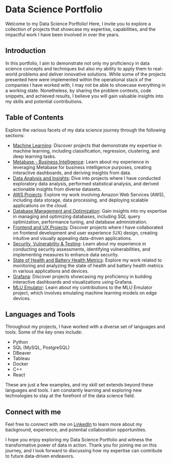 # Data Science Portfolio

Welcome to my Data Science Portfolio! Here, I invite you to explore a collection of projects that showcase my expertise, capabilities, and the impactful work I have been involved in over the years.

## Introduction

In this portfolio, I aim to demonstrate not only my proficiency in data science concepts and techniques but also my ability to apply them to real-world problems and deliver innovative solutions. While some of the projects presented here were implemented within the operational stack of the companies I have worked with, I may not be able to showcase everything in a working state. Nonetheless, by sharing the problem contexts, code snippets, and achieved results, I believe you will gain valuable insights into my skills and potential contributions.

## Table of Contents

Explore the various facets of my data science journey through the following sections:

- [Machine Learning](./machine-learning): Discover projects that demonstrate my expertise in machine learning, including classification, regression, clustering, and deep learning tasks.
- [Metabase - Business Intelligence](./business-intelligence): Learn about my experience in leveraging Metabase for business intelligence purposes, creating interactive dashboards, and deriving insights from data.
- [Data Analysis and Insights](./data-analysis-and-insights): Dive into projects where I have conducted exploratory data analysis, performed statistical analysis, and derived actionable insights from diverse datasets.
- [AWS Projects](./aws): Explore my work involving Amazon Web Services (AWS), including data storage, data processing, and deploying scalable applications on the cloud.
- [Database Management and Optimization](./database-management): Gain insights into my expertise in managing and optimizing databases, including SQL query optimization, performance tuning, and database administration.
- [Frontend and UX Projects](./frontend-ux): Discover projects where I have collaborated on frontend development and user experience (UX) design, creating intuitive and visually appealing data-driven applications.
- [Security, Vulnerability & Testing](./security-vulnerability-testing): Learn about my experience in conducting security assessments, identifying vulnerabilities, and implementing measures to enhance data security.
- [State of Health and Battery Health Metrics](./SoH-battery-health): Explore my work related to monitoring and analyzing the state of health and battery health metrics in various applications and devices.
- [Grafana](./grafana): Discover projects showcasing my proficiency in building interactive dashboards and visualizations using Grafana.
- [MLU Emulator](./mlu-emulator): Learn about my contributions to the MLU Emulator project, which involves emulating machine learning models on edge devices.

## Languages and Tools

Throughout my projects, I have worked with a diverse set of languages and tools. Some of the key ones include:

- Python
- SQL (MySQL, PostgreSQL)
- DBeaver
- Tableau
- Docker
- C++
- React

These are just a few examples, and my skill set extends beyond these languages and tools. I am constantly learning and exploring new technologies to stay at the forefront of the data science field.

## Connect with me

Feel free to connect with me on [LinkedIn](https://www.linkedin.com/in/pedrocerejeira/) to learn more about my background, experience, and potential collaboration opportunities.

I hope you enjoy exploring my Data Science Portfolio and witness the transformative power of data in action. Thank you for joining me on this journey, and I look forward to discussing how my expertise can contribute to future data-driven endeavors.
